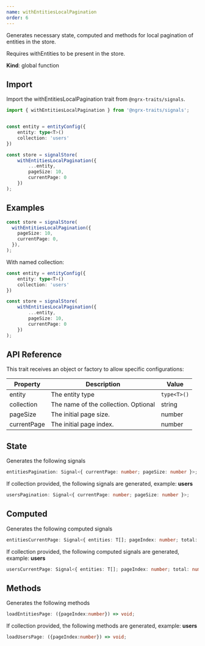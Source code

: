 ```yaml
---
name: withEntitiesLocalPagination 
order: 6
---
```


Generates necessary state, computed and methods for local pagination of entities in the store.

Requires withEntities to be present in the store.

**Kind**: global function

## Import

Import the withEntitiesLocalPagination trait from `@ngrx-traits/signals`.

```ts
import { withEntitiesLocalPagination } from '@ngrx-traits/signals';
```

```typescript

const entity = entityConfig({
    entity: type<T>()
    collection: 'users'
})

const store = signalStore(
    withEntitiesLocalPagination({
        ...entity,
        pageSize: 10,
        currentPage: 0
    })
);
```

## Examples

```typescript
const store = signalStore(
  withEntitiesLocalPagination({
    pageSize: 10,
    currentPage: 0,
  }),
);
```

With named collection:

```typescript
const entity = entityConfig({
    entity: type<T>()
    collection: 'users'
})

const store = signalStore(
    withEntitiesLocalPagination({
        ...entity,
        pageSize: 10,
        currentPage: 0
    })
);
```

## API Reference

This trait receives an object or factory to allow specific configurations:

| Property    | Description                          | Value       |
| ----------- | ------------------------------------ | ----------- |
| entity      | The entity type                      | `type<T>()` |
| collection  | The name of the collection. Optional | string      |
| pageSize    | The initial page size.               | number      |
| currentPage | The initial page index.              | number      |

## State

Generates the following signals

```typescript
entitiesPagination: Signal<{ currentPage: number; pageSize: number }>;
```

If collection provided, the following signals are generated, example: **users**

```typescript
usersPagination: Signal<{ currentPage: number; pageSize: number }>;
```

## Computed

Generates the following computed signals

```typescript
entitiesCurrentPage: Signal<{ entities: T[]; pageIndex: number; total: number }>;
```

If collection provided, the following computed signals are generated, example: **users**

```typescript
usersCurrentPage: Signal<{ entities: T[]; pageIndex: number; total: number }>;
```

## Methods

Generates the following methods

```typescript
loadEntitiesPage: ({pageIndex:number}) => void;
```

If collection provided, the following methods are generated, example: **users**

```typescript
loadUsersPage: ({pageIndex:number}) => void;
```

